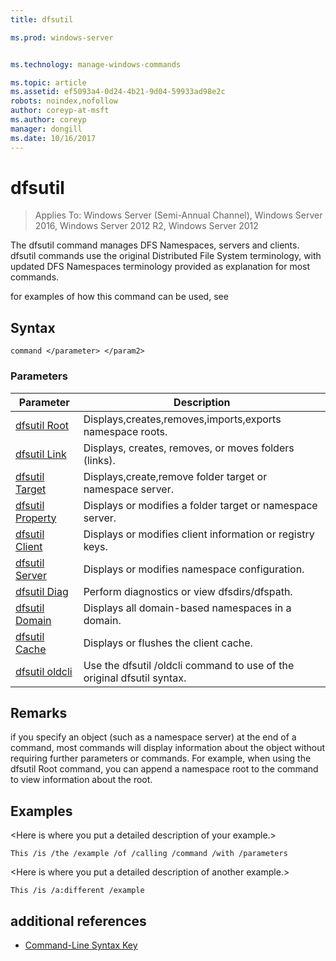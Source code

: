```yaml
---
title: dfsutil

ms.prod: windows-server


ms.technology: manage-windows-commands

ms.topic: article
ms.assetid: ef5093a4-0d24-4b21-9d04-59933ad98e2c
robots: noindex,nofollow
author: coreyp-at-msft
ms.author: coreyp
manager: dongill
ms.date: 10/16/2017
---
```

# dfsutil

>Applies To: Windows Server (Semi-Annual Channel), Windows Server 2016, Windows Server 2012 R2, Windows Server 2012

The dfsutil command manages DFS Namespaces, servers and clients. dfsutil commands use the original Distributed File System terminology, with updated DFS Namespaces terminology provided as explanation for most commands.

for examples of how this command can be used, see 

## Syntax

```
command </parameter> </param2>
```

### Parameters

|Parameter|Description|
|-------|--------|
|[dfsutil Root](dfsutil-root.md)|Displays,creates,removes,imports,exports namespace roots.|
|[dfsutil Link](dfsutil-link.md)|Displays, creates, removes, or moves folders \(links\).|
|[dfsutil Target](dfsutil-target.md)|Displays,create,remove folder target or namespace server.|
|[dfsutil Property](dfsutil-property.md)|Displays or modifies a folder target or namespace server.|
|[dfsutil Client](dfsutil-client.md)|Displays or modifies client information or registry keys.|
|[dfsutil Server](dfsutil-server.md)|Displays or modifies namespace configuration.|
|[dfsutil Diag](dfsutil-diag.md)|Perform diagnostics or view dfsdirs\/dfspath.|
|[dfsutil Domain](dfsutil-domain.md)|Displays all domain\-based namespaces in a domain.|
|[dfsutil Cache](dfsutil-cache.md)|Displays or flushes the client cache.|
|[dfsutil oldcli](dfsutil-oldcli.md)|Use the dfsutil \/oldcli command to use of the original dfsutil syntax.|

## Remarks <optional section>
if you specify an object \(such as a namespace server\) at the end of a command, most commands will display information about the object without requiring further parameters or commands. For example, when using the dfsutil Root command, you can append a namespace root to the command to view information about the root.

## <a name="BKMK_Examples"></a>Examples
&lt;Here is where you put a detailed description of your example.&gt;

```
This /is /the /example /of /calling /command /with /parameters
```

&lt;Here is where you put a detailed description of another example.&gt;

```
This /is /a:different /example
```

## additional references

-   [Command-Line Syntax Key](command-line-syntax-key.md)


